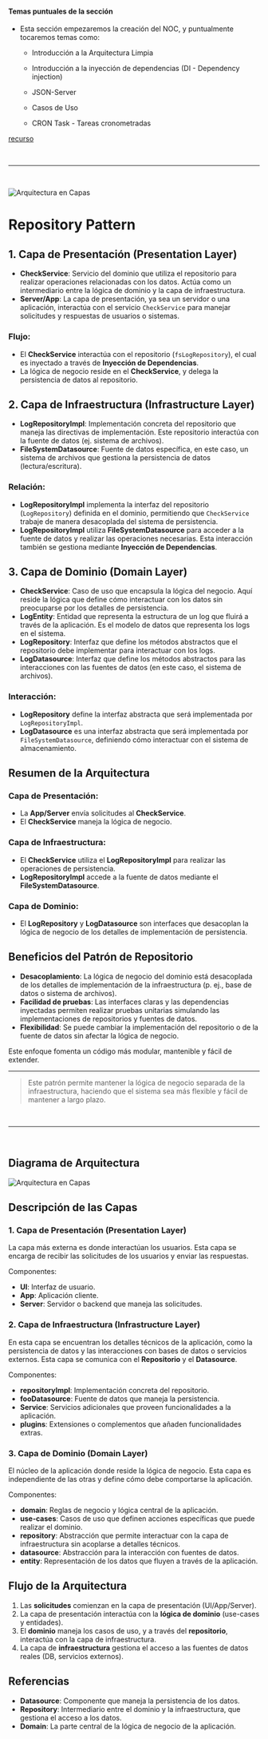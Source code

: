 #### Temas puntuales de la sección

- Esta sección empezaremos la creación del NOC, y puntualmente tocaremos temas como:

    * Introducción a la Arquitectura Limpia

    * Introducción a la inyección de dependencias (DI - Dependency injection)

    * JSON-Server

    * Casos de Uso

    * CRON Task - Tareas cronometradas


[recurso](https://gist.github.com/Klerith/3ba17e86dc4fabd8301a59699b9ffc0b)

<br/>

---

<br/>


![Arquitectura en Capas](/img/RP.png)

# Repository Pattern

## 1. Capa de Presentación (Presentation Layer)

- **CheckService**: Servicio del dominio que utiliza el repositorio para realizar operaciones relacionadas con los datos. Actúa como un intermediario entre la lógica de dominio y la capa de infraestructura.
- **Server/App**: La capa de presentación, ya sea un servidor o una aplicación, interactúa con el servicio `CheckService` para manejar solicitudes y respuestas de usuarios o sistemas.

### Flujo:
- El **CheckService** interactúa con el repositorio (`fsLogRepository`), el cual es inyectado a través de **Inyección de Dependencias**.
- La lógica de negocio reside en el **CheckService**, y delega la persistencia de datos al repositorio.

## 2. Capa de Infraestructura (Infrastructure Layer)

- **LogRepositoryImpl**: Implementación concreta del repositorio que maneja las directivas de implementación. Este repositorio interactúa con la fuente de datos (ej. sistema de archivos).
- **FileSystemDatasource**: Fuente de datos específica, en este caso, un sistema de archivos que gestiona la persistencia de datos (lectura/escritura).

### Relación:
- **LogRepositoryImpl** implementa la interfaz del repositorio (`LogRepository`) definida en el dominio, permitiendo que `CheckService` trabaje de manera desacoplada del sistema de persistencia.
- **LogRepositoryImpl** utiliza **FileSystemDatasource** para acceder a la fuente de datos y realizar las operaciones necesarias. Esta interacción también se gestiona mediante **Inyección de Dependencias**.

## 3. Capa de Dominio (Domain Layer)

- **CheckService**: Caso de uso que encapsula la lógica del negocio. Aquí reside la lógica que define cómo interactuar con los datos sin preocuparse por los detalles de persistencia.
- **LogEntity**: Entidad que representa la estructura de un log que fluirá a través de la aplicación. Es el modelo de datos que representa los logs en el sistema.
- **LogRepository**: Interfaz que define los métodos abstractos que el repositorio debe implementar para interactuar con los logs.
- **LogDatasource**: Interfaz que define los métodos abstractos para las interacciones con las fuentes de datos (en este caso, el sistema de archivos).

### Interacción:
- **LogRepository** define la interfaz abstracta que será implementada por `LogRepositoryImpl`.
- **LogDatasource** es una interfaz abstracta que será implementada por `FileSystemDatasource`, definiendo cómo interactuar con el sistema de almacenamiento.

## Resumen de la Arquitectura

### Capa de Presentación:
- La **App/Server** envía solicitudes al **CheckService**.
- El **CheckService** maneja la lógica de negocio.

### Capa de Infraestructura:
- El **CheckService** utiliza el **LogRepositoryImpl** para realizar las operaciones de persistencia.
- **LogRepositoryImpl** accede a la fuente de datos mediante el **FileSystemDatasource**.

### Capa de Dominio:
- El **LogRepository** y **LogDatasource** son interfaces que desacoplan la lógica de negocio de los detalles de implementación de persistencia.

## Beneficios del Patrón de Repositorio

- **Desacoplamiento**: La lógica de negocio del dominio está desacoplada de los detalles de implementación de la infraestructura (p. ej., base de datos o sistema de archivos).
- **Facilidad de pruebas**: Las interfaces claras y las dependencias inyectadas permiten realizar pruebas unitarias simulando las implementaciones de repositorios y fuentes de datos.
- **Flexibilidad**: Se puede cambiar la implementación del repositorio o de la fuente de datos sin afectar la lógica de negocio.

Este enfoque fomenta un código más modular, mantenible y fácil de extender.

---

> Este patrón permite mantener la lógica de negocio separada de la infraestructura, haciendo que el sistema sea más flexible y fácil de mantener a largo plazo.


<br/>

---

<br/>

## Diagrama de Arquitectura

![Arquitectura en Capas](/img/Arch.png)

## Descripción de las Capas

### 1. Capa de Presentación (Presentation Layer)
La capa más externa es donde interactúan los usuarios. Esta capa se encarga de recibir las solicitudes de los usuarios y enviar las respuestas. 

Componentes:
- **UI**: Interfaz de usuario.
- **App**: Aplicación cliente.
- **Server**: Servidor o backend que maneja las solicitudes.

### 2. Capa de Infraestructura (Infrastructure Layer)
En esta capa se encuentran los detalles técnicos de la aplicación, como la persistencia de datos y las interacciones con bases de datos o servicios externos. Esta capa se comunica con el **Repositorio** y el **Datasource**.

Componentes:
- **repositoryImpl**: Implementación concreta del repositorio.
- **fooDatasource**: Fuente de datos que maneja la persistencia.
- **Service**: Servicios adicionales que proveen funcionalidades a la aplicación.
- **plugins**: Extensiones o complementos que añaden funcionalidades extras.

### 3. Capa de Dominio (Domain Layer)
El núcleo de la aplicación donde reside la lógica de negocio. Esta capa es independiente de las otras y define cómo debe comportarse la aplicación.

Componentes:
- **domain**: Reglas de negocio y lógica central de la aplicación.
- **use-cases**: Casos de uso que definen acciones específicas que puede realizar el dominio.
- **repository**: Abstracción que permite interactuar con la capa de infraestructura sin acoplarse a detalles técnicos.
- **datasource**: Abstracción para la interacción con fuentes de datos.
- **entity**: Representación de los datos que fluyen a través de la aplicación.

## Flujo de la Arquitectura

1. Las **solicitudes** comienzan en la capa de presentación (UI/App/Server).
2. La capa de presentación interactúa con la **lógica de dominio** (use-cases y entidades).
3. El **dominio** maneja los casos de uso, y a través del **repositorio**, interactúa con la capa de infraestructura.
4. La capa de **infraestructura** gestiona el acceso a las fuentes de datos reales (DB, servicios externos).

## Referencias
- **Datasource**: Componente que maneja la persistencia de los datos.
- **Repository**: Intermediario entre el dominio y la infraestructura, que gestiona el acceso a los datos.
- **Domain**: La parte central de la lógica de negocio de la aplicación.

